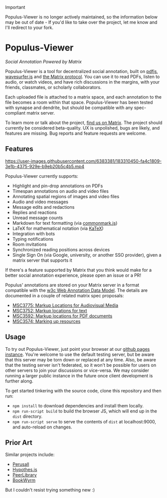 > [!IMPORTANT] 
> Populus-Viewer is no longer actively maintained, so the information below may
> be out of date - If you'd like to take over the project, let me know and I'll
> redirect to your fork.

# Populus-Viewer
*Social Annotation Powered by Matrix*

Populus-Viewer is a tool for decentralized social annotation, built on
[pdfjs](https://mozilla.github.io/pdf.js/),
[wavesurfer.js](https://wavesurfer-js.org/) and [the Matrix
protocol](https://matrix.org). You can use it to read PDFs, listen to audio, or
watch videos, and have rich discussions in the margins, with your friends,
classmates, or scholarly collaborators.

Each uploaded file is attached to a matrix space, and each annotation to the
file becomes a room within that space. Populus-Viewer has been tested with
synapse and dendrite, but should be compatible with any spec-compliant matrix
server.

To learn more or talk about the project, [find us on Matrix](https://matrix.to/#/#opentower:matrix.org).
The project should currently be considered beta-quality. UX is 
unpolished, bugs are likely, and features are missing. Bug reports and 
feature requests are welcome.

## Features

https://user-images.githubusercontent.com/6383381/183310450-fa4c1809-3e1b-4375-929e-b9eb20b5c4b5.mp4

Populus-Viewer currently supports:

- Highlight and pin-drop annotations on PDFs 
- Timespan annotations on audio and video files 
- Annotating spatial regions of images and video files
- Audio and video messages
- Message edits and redactions
- Replies and reactions
- Unread message counts
- Markdown for text formatting (via [commonmark.js](https://github.com/commonmark/commonmark.js))
- LaTeX for mathematical notation (via [KaTeX](https://katex.org))
- Integration with bots
- Typing notifications
- Room invitations
- Synchronized reading positions across devices
- Single Sign On (via Google, university, or another SSO provider), given a matrix server that supports it

If there's a feature supported by Matrix that you think would make for a 
better social annotation experience, please open an issue or a PR!

Populus' annotations are stored on your Matrix server in a format compatible
with the [w3c Web Annotation Data Model](https://www.w3.org/TR/annotation-model/). 
The details are documented in a couple of related matrix spec proposals:

* [MSC3775: Markup Locations for Audiovisual Media](https://github.com/matrix-org/matrix-spec-proposals/pull/3775) 
* [MSC3752: Markup locations for text](https://github.com/matrix-org/matrix-spec-proposals/pull/3752)
* [MSC3592: Markup locations for PDF documents](https://github.com/matrix-org/matrix-spec-proposals/pull/3592)
* [MSC3574: Marking up resources](https://github.com/matrix-org/matrix-spec-proposals/pull/3574)

## Usage

To try out Populus-Viewer, just point your browser at our [github pages
instance](https://opentower.github.io/populus-viewer). You're welcome to use
the default testing server, but be aware that this server may be torn down or
replaced at any time. Also, be aware that the testing server isn't federated,
so it won't be possible for users on other servers to join your discussions or
vice-versa. We may consider running a larger public instance in the future once
client development is further along.

To get started tinkering with the source code, clone this repository and then
run:

* `npm install` to download dependencies and install them locally.
* `npm run-script build` to build the browser JS, which will end up in the `dist` directory. 
* `npm run-script serve` to serve the contents of `dist` at localhost:9000, and auto-reload on changes.

## Prior Art

Similar projects include:

- [Perusall](https://perusall.com)
- [Hypothes.is](https://web.hypothes.is)
- [PeerLibrary](https://peerlibrary.org)
- [BookWyrm](https://joinbookwyrm.com)

But I couldn't resist trying something new :)
